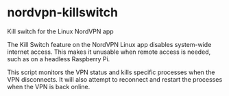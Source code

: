 # nordvpn-killswitch
Kill switch for the Linux NordVPN app

The Kill Switch feature on the NordVPN Linux app disables system-wide internet
access. This makes it unusable when remote access is needed, such as on a
headless Raspberry Pi.

This script monitors the VPN status and kills specific processes when the VPN
disconnects. It will also attempt to reconnect and restart the processes when
the VPN is back online.

